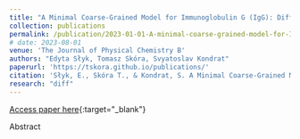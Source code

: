 ```yaml
---
title: "A Minimal Coarse-Grained Model for Immunoglobulin G (IgG): Diffusion and Binding under Crowding"
collection: publications
permalink: /publication/2023-01-01-A-minimal-coarse-grained-model-for-IgG
# date: 2023-08-01
venue: 'The Journal of Physical Chemistry B'
authors: "Edyta Słyk, Tomasz Skóra, Svyatoslav Kondrat"
paperurl: 'https://tskora.github.io/publications/'
citation: 'Słyk, E., Skóra T., & Kondrat, S. A Minimal Coarse-Grained Model for Immunoglobulin G (IgG): Diffusion and Binding under Crowding. The Journal of Physical Chemistry B (2023)'
research: "diff"
---
```

[Access paper here](https://tskora.github.io/publications/){:target="_blank"}

Abstract